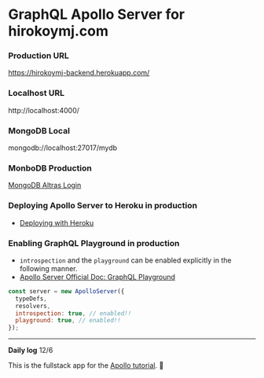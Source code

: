 # GraphQL Apollo Server for hirokoymj.com
 
### Production URL

 https://hirokoymj-backend.herokuapp.com/

### Localhost URL
http://localhost:4000/

### MongoDB Local
mongodb://localhost:27017/mydb

### MonboDB Production

[MongoDB Altras Login](https://account.mongodb.com/account/login?nds=true)


### Deploying Apollo Server to Heroku in production
- [Deploying with Heroku](https://www.apollographql.com/docs/apollo-server/deployment/heroku/)
  

### Enabling GraphQL Playground in production

- `introspection` and the `playground` can be enabled explicitly in the following manner.
- [Apollo Server Official Doc: GraphQL Playground](https://www.apollographql.com/docs/apollo-server/testing/graphql-playground/#gatsby-focus-wrapper)

```js
const server = new ApolloServer({
  typeDefs,
  resolvers,
  introspection: true, // enabled!!
  playground: true, // enabled!!
});
```

<hr />

**Daily log**
12/6

This is the fullstack app for the [Apollo tutorial](http://apollographql.com/docs/tutorial/introduction.html). 🚀

